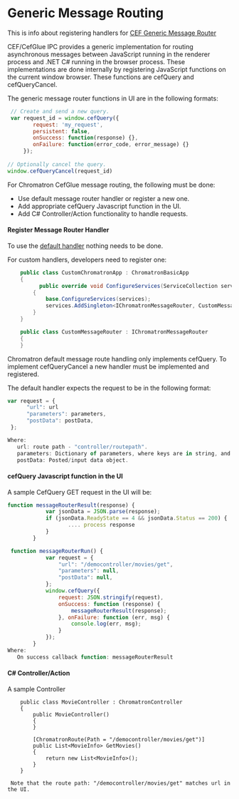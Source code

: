 
# Generic Message Routing

This is info about registering handlers for [CEF Generic Message Router](https://bitbucket.org/chromiumembedded/cef/wiki/GeneralUsage.md#markdown-header-generic-message-router)

CEF/CefGlue IPC provides a generic implementation for routing asynchronous messages between JavaScript running in the renderer process and .NET C# running in the browser process. These implementations are done internally by registering JavaScript functions on the current window browser. These functions are cefQuery and cefQueryCancel.

The generic message router functions in UI are in the following formats:

````javascript
 // Create and send a new query.
 var request_id = window.cefQuery({
        request: 'my_request',
        persistent: false,
        onSuccess: function(response) {},
        onFailure: function(error_code, error_message) {}
     });
 
// Optionally cancel the query.
window.cefQueryCancel(request_id)
````
For Chromatron CefGlue message routing, the following must be done:
- Use default message router handler or register a new one.
- Add appropriate cefQuery Javascript function in the UI.
- Add C# Controller/Action functionality to handle requests.

#### Register Message Router Handler
To use the [default handler](https://github.com/xplicit/Chromatron/blob/master/src/Chromatron/Browser/Handlers/DefaultMessageRouterHandler.cs) nothing needs to be done. 

For custom handlers, developers need to register one:

````csharp
    public class CustomChromatronApp : ChromatronBasicApp
    {
          public override void ConfigureServices(ServiceCollection services)
        {
            base.ConfigureServices(services);
            services.AddSingleton<IChromatronMessageRouter, CustomMessageRouter>();
        }
    }

    public class CustomMessageRouter : IChromatronMessageRouter
    {
    }
````


Chromatron default message route handling only implements cefQuery. To implement cefQueryCancel a new handler must be implemented and registered.

The default handler expects the request to be in the following format:
````javascript
var request = {
      "url": url
      "parameters": parameters,
      "postData": postData,
 };

Where:
   url: route path - "controller/routepath".
   parameters: Dictionary of parameters, where keys are in string, and values can be any primitive object.
   postData: Posted/input data object.
```` 

#### cefQuery Javascript function in the UI
A sample CefQuery GET request in the UI will be:

````javascript
function messageRouterResult(response) {
            var jsonData = JSON.parse(response);
            if (jsonData.ReadyState == 4 && jsonData.Status == 200) {
                   .... process response
            }
        }

 function messageRouterRun() {
            var request = {
                "url": "/democontroller/movies/get",
                "parameters": null,
                "postData": null,
            };
            window.cefQuery({
                request: JSON.stringify(request),
                onSuccess: function (response) {
                    messageRouterResult(response);
                }, onFailure: function (err, msg) {
                    console.log(err, msg);
                }
            });
        }
Where:
   On success callback function: messageRouterResult 
````

#### C# Controller/Action
A sample Controller
````charp
    public class MovieController : ChromatronController
    {
        public MovieController()
        {
        }
		
        [ChromatronRoute(Path = "/democontroller/movies/get")]
        public List<MovieInfo> GetMovies()
        {
		    return new List<MovieInfo>();
        }
	}
 
 Note that the route path: "/democontroller/movies/get" matches url in the UI.
````
